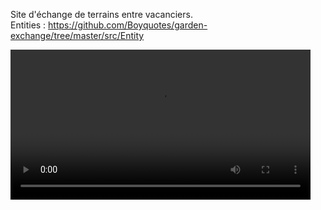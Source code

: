 Site d'échange de terrains entre vacanciers.     
Entities : https://github.com/Boyquotes/garden-exchange/tree/master/src/Entity

<video src='public/uploads/videos/story_add_garden.webm' width=480/>
